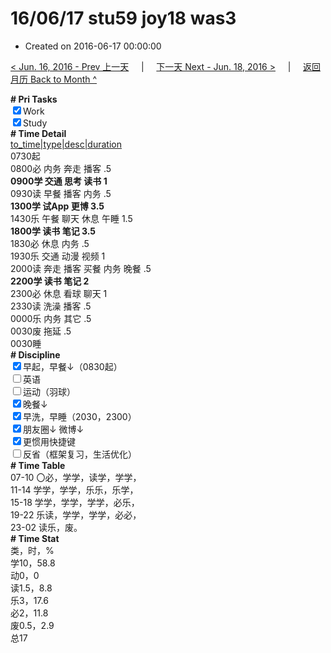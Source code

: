 # 16/06/17 stu59 joy18 was3

- Created on 2016-06-17 00:00:00

[< Jun. 16, 2016 - Prev 上一天](/lifelogs/2016/06/d16.md) &nbsp; &nbsp; | &nbsp; &nbsp; [下一天 Next - Jun. 18, 2016 >](/lifelogs/2016/06/d18.md) &nbsp; &nbsp; |  &nbsp; &nbsp; [返回月历 Back to Month ^](/lifelogs/2016/06/index.md)
<br/><div><b># Pri Tasks</b></div><div><input checked="true" type="checkbox"/>Work</div><div><input checked="true" type="checkbox"/>Study</div><div><b># Time Detail</b></div><div><u>to_time|type|desc|duration</u></div><div>0730起</div><div>0800必 内务 奔走 播客 .5</div><div><b>0900学 交通 思考 读书 1</b></div><div>0930读 早餐 播客 内务 .5</div><div><b>1300学 试App 更博 3.5</b></div><div>1430乐 午餐 聊天 休息 午睡 1.5</div><div><b>1800学 读书 笔记 3.5</b></div><div>1830必 休息 内务 .5</div><div>1930乐 交通 动漫 视频 1</div><div>2000读 奔走 播客 买餐 内务 晚餐 .5</div><div><b>2200学 读书 笔记 2</b></div><div>2300必 休息 看球 聊天 1</div><div>2330读 洗澡 播客 .5</div><div>0000乐 内务 其它 .5</div><div>0030废 拖延 .5</div><div>0030睡</div><div><b># Discipline</b></div><div><input checked="true" type="checkbox"/>早起，早餐↓（0830起）</div><div><input type="checkbox"/>英语</div><div><input type="checkbox"/>运动（羽球）</div><div><input checked="true" type="checkbox"/>晚餐↓</div><div><input checked="true" type="checkbox"/>早洗，早睡（2030，2300）</div><div><b><input checked="true" type="checkbox"/></b>朋友圈↓ 微博↓</div><div><input checked="true" type="checkbox"/>更惯用快捷键</div><div><input type="checkbox"/>反省（框架复习，生活优化）</div><div><b># Time Table</b></div><div>07-10 〇必，学学，读学，学学，</div><div>11-14 学学，学学，乐乐，乐学，</div><div>15-18 学学，学学，学学，必乐，</div><div>19-22 乐读，学学，学学，必必，</div><div>23-02 读乐，废。</div><div><b># Time Stat</b></div><div>类，时，%</div><div>学10，58.8</div><div>动0，0</div><div>读1.5，8.8</div><div>乐3，17.6</div><div>必2，11.8</div><div>废0.5，2.9</div><div>总17</div>
